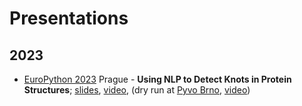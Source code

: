 # Presentations

## 2023

- [EuroPython 2023](https://ep2023.europython.eu/session/using-nlp-to-detect-knots-in-protein-structures) Prague - **Using NLP to Detect Knots in Protein Structures**; [slides](Talks/2023-Using_NLP_to_detect_knots.pdf), [video](https://youtu.be/epINsTnV1Kw?list=PL8uoeex94UhEGxPOetT3bpg8ibcxflh44&t=21353), (dry run at [Pyvo Brno](https://pyvo.cz/brno-pyvo/2023-06/), [video](https://www.youtube.com/watch?v=jWz0GwO20oA&ab_channel=Pyvo))
